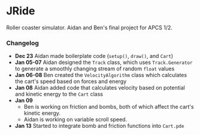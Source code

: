 JRide
=====

Roller coaster simulator. Aidan and Ben's final project for APCS 1/2.

### Changelog
- **Dec 23** Aidan made boilerplate code (`setup()`, `draw()`, and `Cart`)
- **Jan 05-07** Aidan designed the `Track` class, which uses `Track.Generator` to generate a smoothly changing stream of random `float` values
- **Jan 06-08** Ben created the `VelocityAlgorithm` class which calculates the cart's speed based on forces and energy
- **Jan 08** Aidan added code that calculates velocity based on potential and kinetic energy to the `Cart` class
- **Jan 09**
    - Ben is working on friction and bombs, both of which affect the cart's kinetic energy.
    - Aidan is working on variable scroll speed.
- **Jan 13** Started to integrate bomb and friction functions into `Cart.pde`
